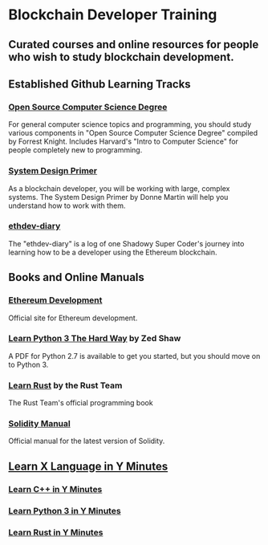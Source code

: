 # **Blockchain Developer Training**
## Curated courses and online resources for people who wish to study blockchain development.

## Established Github Learning Tracks
### [Open Source Computer Science Degree](https://github.com/forrestknight/open-source-cs)
For general computer science topics and programming, you should study various components in "Open Source Computer Science Degree" compiled by Forrest Knight.  Includes Harvard's "Intro to Computer Science" for people completely new to programming.

### [System Design Primer](https://github.com/donnemartin/system-design-primer)
As a blockchain developer, you will be working with large, complex systems.  The System Design Primer by Donne Martin will help you understand how to work with them.

### [ethdev-diary](https://github.com/steadylearner/ethdev-diary)
The "ethdev-diary" is a log of one Shadowy Super Coder's journey into learning how to be a developer using the Ethereum blockchain.


## Books and Online Manuals
### [Ethereum Development](https://ethereum.org/en/developers/docs/)
Official site for Ethereum development.
### [Learn Python 3 The Hard Way](https://learnpythonthehardway.org/python3/) by Zed Shaw
A PDF for Python 2.7 is available to get you started, but you should move on to Python 3.
### [Learn Rust](https://www.rust-lang.org/learn) by the Rust Team
The Rust Team's official programming book
### [Solidity Manual](https://docs.soliditylang.org/en/latest/)
Official manual for the latest version of Solidity.

## [Learn X Language in Y Minutes](learnxinyminutes.com/)
### [Learn C++ in Y Minutes](https://learnxinyminutes.com/docs/c++/)
### [Learn Python 3 in Y Minutes](https://learnxinyminutes.com/docs/python/)
### [Learn Rust in Y Minutes](https://learnxinyminutes.com/docs/rust/)

